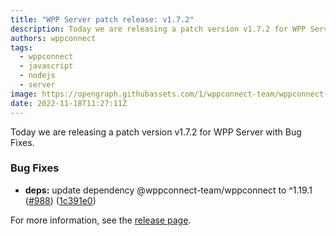 ```yaml
---
title: "WPP Server patch release: v1.7.2"
description: Today we are releasing a patch version v1.7.2 for WPP Server with Bug Fixes.
authors: wppconnect
tags:
  - wppconnect
  - javascript
  - nodejs
  - server
image: https://opengraph.githubassets.com/1/wppconnect-team/wppconnect-server/releases/tag/v1.7.2
date: 2022-11-18T11:27:11Z
---
```


Today we are releasing a patch version v1.7.2 for WPP Server with Bug Fixes.

<!--truncate-->

### Bug Fixes

* **deps:** update dependency @wppconnect-team/wppconnect to ^1.19.1 ([#988](https://github.com/wppconnect-team/wppconnect-server/issues/988)) ([1c391e0](https://github.com/wppconnect-team/wppconnect-server/commit/1c391e00e65e70356de26b286e423a649f0ef7af))

For more information, see the [release page](https://github.com/wppconnect-team/wppconnect-server/releases/tag/v1.7.2).